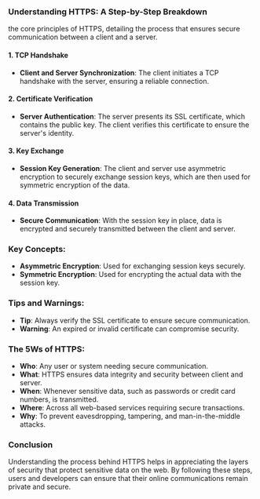 ### Understanding HTTPS: A Step-by-Step Breakdown

the core principles of HTTPS, detailing the process that ensures secure communication between a client and a server.

#### 1. TCP Handshake
- **Client and Server Synchronization**: The client initiates a TCP handshake with the server, ensuring a reliable connection.

#### 2. Certificate Verification
- **Server Authentication**: The server presents its SSL certificate, which contains the public key. The client verifies this certificate to ensure the server's identity.

#### 3. Key Exchange
- **Session Key Generation**: The client and server use asymmetric encryption to securely exchange session keys, which are then used for symmetric encryption of the data.

#### 4. Data Transmission
- **Secure Communication**: With the session key in place, data is encrypted and securely transmitted between the client and server.

### Key Concepts:

- **Asymmetric Encryption**: Used for exchanging session keys securely.
- **Symmetric Encryption**: Used for encrypting the actual data with the session key.

### Tips and Warnings:

- **Tip**: Always verify the SSL certificate to ensure secure communication.
- **Warning**: An expired or invalid certificate can compromise security.

### The 5Ws of HTTPS:

- **Who**: Any user or system needing secure communication.
- **What**: HTTPS ensures data integrity and security between client and server.
- **When**: Whenever sensitive data, such as passwords or credit card numbers, is transmitted.
- **Where**: Across all web-based services requiring secure transactions.
- **Why**: To prevent eavesdropping, tampering, and man-in-the-middle attacks.

### Conclusion
Understanding the process behind HTTPS helps in appreciating the layers of security that protect sensitive data on the web. By following these steps, users and developers can ensure that their online communications remain private and secure.
